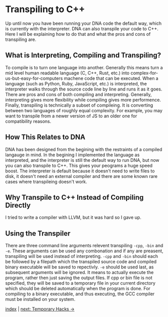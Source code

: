 # Transpiling to C++

Up until now you have been running your DNA code the default way, which is currently with the interpreter. DNA can also transpile your code to C++. Here I will be explaining how to do that and what the pros and cons of transpiling are.

## What is Interpreting, Compiling and Transpiling?
To compile is to turn one language into another. Generally this means turn a mid level human readable language (C, C++, Rust, etc.) into complex-for-us-but-easy-for-computers machene code that can be executed. When a language (such as Python, Ruby, JavaScript, etc.) is interpreted, the interpreter walks through the source code line by line and runs it as it goes. There are pros and cons of both compiling and interpreting. Generally, interpreting gives more flexibility while compiling gives more performence. Finally, transpiling is technically a subset of compileing. It is converting between two languages of roughly equal complexity. For example, you may want to transpile from a newer version of JS to an older one for compatibility reasons.

## How This Relates to DNA
DNA has been designed from the begining with the restraints of a compiled langauge in mind. In the begining I implemented the language as interpreted, and the interpreter is still the default way to run DNA, but now you can also transpile to C++. This gives your peograms a huge speed boost. The interpreter is default because it doesn't need to write files to disk, it doesn't need an external compiler and there are some known rare cases where transpileing doesn't work.

## Why Transpile to C++ Instead of Compiling Directly
I tried to write a compiler with LLVM, but it was hard so I gave up.

## Using the Transpiler
There are three command line arguments relevent transpiling `-cpp`, `-bin` and `-e`. These arguments can be used any combonation and if any are preasent, transpiling will be used instead of interpreting. `-cpp` and `-bin` should each be followed by a filepath which the transpiled source code and compiled binary executable will be saved to repectivly. `-e` should be used last, as subsequent arguments will be ignored. It means to actually execute the program, rather then just saving the output files. If cpp or bin file is not specified, they will be saved to a temporary file in your current directory which should be deleted automatically when the program is done. For compiling to a binary executable, and thus executing, the GCC compiler must be installed on your system.

[index](index.md) | [next: Temporary Hacks ->](7_temporary_hacks.md)
